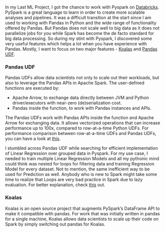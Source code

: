 In my Last ML Project, I got the chance to work with Pyspark on [Databricks](http://databricks.com). PySpark is a great language to learn in order to create more scalable analyses and pipelines. It was a difficult transition at the start since I am used to working with Pandas in Python and the wide range of functionality offered by Pandas. But Pandas does not scale well to big data as it does not parallelize jobs for you while Spark has become the de facto standard for big data processing. So during my stint with Pyspark, I discovered some very useful features which helps a lot when you have experience with Pandas. Mostly, I want to focus on two major features - [Koalas](https://koalas.readthedocs.io/en/latest/) and [Pandas UDF](https://databricks.com/blog/2017/10/30/introducing-vectorized-udfs-for-pyspark.html).

### Pandas UDF
Pandas UDFs allow data scientists not only to scale out their workloads, but also to leverage the Pandas APIs in Apache Spark. The user-defined functions are executed by:
- Apache Arrow, to exchange data directly between JVM and Python driver/executors with near-zero (de)serialization cost.
- Pandas inside the function, to work with Pandas instances and APIs.

The Pandas UDFs work with Pandas APIs inside the function and Apache Arrow for exchanging data. It allows vectorized operations that can increase performance up to 100x, compared to row-at-a-time Python UDFs. For performance comparison between row-at-a-time UDFs and Pandas UDFs, you can have a look at [this](https://databricks.com/blog/2017/10/30/introducing-vectorized-udfs-for-pyspark.html).

I stumbled across Pandas UDF while searching for efficient implementation of Linear Regression over grouped data in Pyspark. For my use case, I needed to train multiple Linear Regression Models and all my pythonic mind could think was nested for loops for filtering data and training Regression Model for every dataset. Not to mention, the same inefficient way to be used for Prediction as well. Anybody who is new to Spark might take some time to realize that Loops are very bad practice in Spark due to lazy evaluation. For better explanation, check [this](https://stackoverflow.com/questions/54305007/pyspark-lazy-evaluation-in-loops-too-slow) out.

### Koalas
Koalas is an open source project that augments PySpark’s DataFrame API to make it compatible with pandas. For work that was initially written in pandas for a single machine, Koalas allows data scientists to scale up their code on Spark by simply switching out pandas for Koalas.

